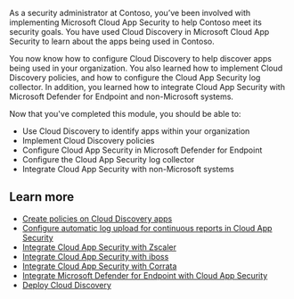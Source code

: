 As a security administrator at Contoso, you’ve been involved with implementing Microsoft Cloud App Security to help Contoso meet its security goals. You have used Cloud Discovery in Microsoft Cloud App Security to learn about the apps being used in Contoso.

You now know how to configure Cloud Discovery to help discover apps being used in your organization. You also learned how to implement Cloud Discovery policies, and how to configure the Cloud App Security log collector. In addition, you learned how to integrate Cloud App Security with Microsoft Defender for Endpoint and non-Microsoft systems.

Now that you've completed this module, you should be able to:

- Use Cloud Discovery to identify apps within your organization
- Implement Cloud Discovery policies
- Configure Cloud App Security in Microsoft Defender for Endpoint
- Configure the Cloud App Security log collector
- Integrate Cloud App Security with non-Microsoft systems

## Learn more

- [Create policies on Cloud Discovery apps](/cloud-app-security/cloud-discovery-policies?azure-portal=true)
- [Configure automatic log upload for continuous reports in Cloud App Security](/cloud-app-security/discovery-docker?azure-portal=true)
- [Integrate Cloud App Security with Zscaler](/cloud-app-security/zscaler-integration?azure-portal=true)
- [Integrate Cloud App Security with iboss](/cloud-app-security/iboss-integration?azure-portal=true)
- [Integrate Cloud App Security with Corrata](/cloud-app-security/corrata-integration?azure-portal=true)
- [Integrate Microsoft Defender for Endpoint with Cloud App Security](/cloud-app-security/mde-integration?azure-portal=true)
- [Deploy Cloud Discovery](/cloud-app-security/set-up-cloud-discovery?azure-portal=true)
